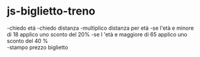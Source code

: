 # js-biglietto-treno

-chiedo età 
-chiedo distanza
-multiplico distanza per età
-se l'età e minore di 18 applico uno sconto del 20% 
-se l 'età e maggiore di 65 applico uno sconto del 40 %   
-stampo prezzo  biglietto
